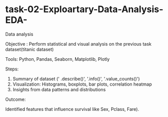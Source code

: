 # task-02-Exploartary-Data-Analysis-EDA-
Data analysis

Objective :
Perform statistical and visual analysis on the previous task dataset(titanic dataset)

Tools:
Python,
Pandas, Seaborn, Matplotlib, Plotly

Steps:

1. Summary of dataset (' .describe()', '.info()', '.value_counts()')
2. Visualization: Histograms, boxplots, bar plots, correlation heatmap
3. Insights from data patterns and distributions

Outcome:

Identified features that influence survival like Sex, Pclass, Fare).
